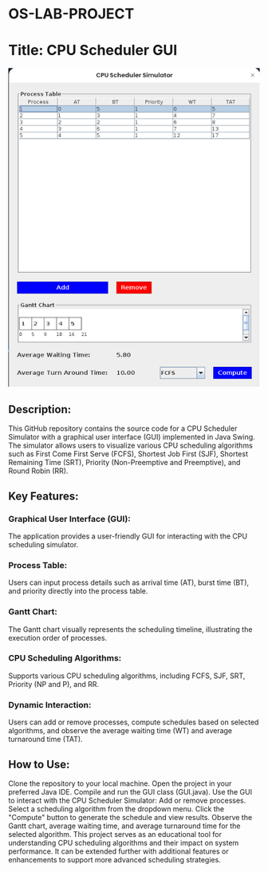 # OS-LAB-PROJECT
 
# Title: CPU Scheduler GUI

![GUI Screenshot](GUI.png)


## Description:
This GitHub repository contains the source code for a CPU Scheduler Simulator with a graphical user interface (GUI) implemented in Java Swing. The simulator allows users to visualize various CPU scheduling algorithms such as First Come First Serve (FCFS), Shortest Job First (SJF), Shortest Remaining Time (SRT), Priority (Non-Preemptive and Preemptive), and Round Robin (RR).

## Key Features:

### Graphical User Interface (GUI): 
The application provides a user-friendly GUI for interacting with the CPU scheduling simulator.
### Process Table:
Users can input process details such as arrival time (AT), burst time (BT), and priority directly into the process table.
### Gantt Chart: 
The Gantt chart visually represents the scheduling timeline, illustrating the execution order of processes.
### CPU Scheduling Algorithms:
Supports various CPU scheduling algorithms, including FCFS, SJF, SRT, Priority (NP and P), and RR.
### Dynamic Interaction:
Users can add or remove processes, compute schedules based on selected algorithms, and observe the average waiting time (WT) and average turnaround time (TAT).
## How to Use:

Clone the repository to your local machine.
Open the project in your preferred Java IDE.
Compile and run the GUI class (GUI.java).
Use the GUI to interact with the CPU Scheduler Simulator:
Add or remove processes.
Select a scheduling algorithm from the dropdown menu.
Click the "Compute" button to generate the schedule and view results.
Observe the Gantt chart, average waiting time, and average turnaround time for the selected algorithm.
This project serves as an educational tool for understanding CPU scheduling algorithms and their impact on system performance. It can be extended further with additional features or enhancements to support more advanced scheduling strategies.
